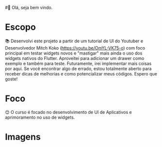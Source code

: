 #👋
Olá, seja bem vindo.

# Escopo
📚 Desenvolvi este projeto a partir de um tutorial de UI do Youtuber e Desenvolvedor Mitch Koko (https://youtu.be/OmYL-VK75-o) com foco principal em testar widgets novos e "mastigar" mais ainda o uso dos widgets nativos do Flutter. Aproveitei para adicionar um drawer como exemplo e também para teste. Futuramente, irei implementar mais coisas por aqui. Se você encontrar algo de errado, estou totalmente aberto para receber dicas de melhorias e como potencializar meus códigos. Espero que goste!

# Foco
😊 O curso é focado no desenvolvimento de UI de Aplicativos e aprimoramento no uso de widgets.

# Imagens

